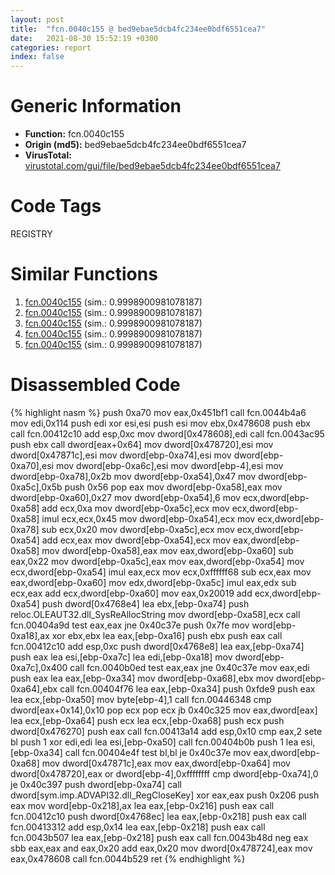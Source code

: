 ```yaml
---
layout: post
title:  "fcn.0040c155 @ bed9ebae5dcb4fc234ee0bdf6551cea7"
date:   2021-08-30 15:52:19 +0300
categories: report
index: false
---
```


# Generic Information
- **Function:** fcn.0040c155
- **Origin (md5):** bed9ebae5dcb4fc234ee0bdf6551cea7
- **VirusTotal:** [virustotal.com/gui/file/bed9ebae5dcb4fc234ee0bdf6551cea7][virustotal_ref]

# Code Tags
<span class="tag" id="REGISTRY">REGISTRY</span>


# Similar Functions

1. [fcn.0040c155][similar_1_ref] (sim.: 0.9998900981078187)
2. [fcn.0040c155][similar_2_ref] (sim.: 0.9998900981078187)
3. [fcn.0040c155][similar_3_ref] (sim.: 0.9998900981078187)
4. [fcn.0040c155][similar_4_ref] (sim.: 0.9998900981078187)
5. [fcn.0040c155][similar_5_ref] (sim.: 0.9998900981078187)


# Disassembled Code

{% highlight nasm %}
push 0xa70
mov eax,0x451bf1
call fcn.0044b4a6
mov edi,0x114
push edi
xor esi,esi
push esi
mov ebx,0x478608
push ebx
call fcn.00412c10
add esp,0xc
mov dword[0x478608],edi
call fcn.0043ac95
push ebx
call dword[eax+0x64]
mov dword[0x478720],esi
mov dword[0x47871c],esi
mov dword[ebp-0xa74],esi
mov dword[ebp-0xa70],esi
mov dword[ebp-0xa6c],esi
mov dword[ebp-4],esi
mov dword[ebp-0xa78],0x2b
mov dword[ebp-0xa54],0x47
mov dword[ebp-0xa5c],0x5b
push 0x56
pop eax
mov dword[ebp-0xa58],eax
mov dword[ebp-0xa60],0x27
mov dword[ebp-0xa54],6
mov ecx,dword[ebp-0xa58]
add ecx,0xa
mov dword[ebp-0xa5c],ecx
mov ecx,dword[ebp-0xa58]
imul ecx,ecx,0x45
mov dword[ebp-0xa54],ecx
mov ecx,dword[ebp-0xa78]
sub ecx,0x20
mov dword[ebp-0xa5c],ecx
mov ecx,dword[ebp-0xa54]
add ecx,eax
mov dword[ebp-0xa54],ecx
mov eax,dword[ebp-0xa58]
mov dword[ebp-0xa58],eax
mov eax,dword[ebp-0xa60]
sub eax,0x22
mov dword[ebp-0xa5c],eax
mov eax,dword[ebp-0xa54]
mov ecx,dword[ebp-0xa54]
imul eax,ecx
mov ecx,0xffffff68
sub ecx,eax
mov eax,dword[ebp-0xa60]
mov edx,dword[ebp-0xa5c]
imul eax,edx
sub ecx,eax
add ecx,dword[ebp-0xa60]
mov eax,0x20019
add ecx,dword[ebp-0xa54]
push dword[0x4768e4]
lea ebx,[ebp-0xa74]
push reloc.OLEAUT32.dll_SysReAllocString
mov dword[ebp-0xa58],ecx
call fcn.00404a9d
test eax,eax
jne 0x40c37e
push 0x7fe
mov word[ebp-0xa18],ax
xor ebx,ebx
lea eax,[ebp-0xa16]
push ebx
push eax
call fcn.00412c10
add esp,0xc
push dword[0x4768e8]
lea eax,[ebp-0xa74]
push eax
lea esi,[ebp-0xa7c]
lea edi,[ebp-0xa18]
mov dword[ebp-0xa7c],0x400
call fcn.0040b0ed
test eax,eax
jne 0x40c37e
mov eax,edi
push eax
lea eax,[ebp-0xa34]
mov dword[ebp-0xa68],ebx
mov dword[ebp-0xa64],ebx
call fcn.00404f76
lea eax,[ebp-0xa34]
push 0xfde9
push eax
lea ecx,[ebp-0xa50]
mov byte[ebp-4],1
call fcn.00446348
cmp dword[eax+0x14],0x10
pop ecx
pop ecx
jb 0x40c325
mov eax,dword[eax]
lea ecx,[ebp-0xa64]
push ecx
lea ecx,[ebp-0xa68]
push ecx
push dword[0x476270]
push eax
call fcn.00413a14
add esp,0x10
cmp eax,2
sete bl
push 1
xor edi,edi
lea esi,[ebp-0xa50]
call fcn.00404b0b
push 1
lea esi,[ebp-0xa34]
call fcn.00404e4f
test bl,bl
je 0x40c37e
mov eax,dword[ebp-0xa68]
mov dword[0x47871c],eax
mov eax,dword[ebp-0xa64]
mov dword[0x478720],eax
or dword[ebp-4],0xffffffff
cmp dword[ebp-0xa74],0
je 0x40c397
push dword[ebp-0xa74]
call dword[sym.imp.ADVAPI32.dll_RegCloseKey]
xor eax,eax
push 0x206
push eax
mov word[ebp-0x218],ax
lea eax,[ebp-0x216]
push eax
call fcn.00412c10
push dword[0x4768ec]
lea eax,[ebp-0x218]
push eax
call fcn.00413312
add esp,0x14
lea eax,[ebp-0x218]
push eax
call fcn.0043b507
lea eax,[ebp-0x218]
push eax
call fcn.0043b48d
neg eax
sbb eax,eax
and eax,0x20
add eax,0x20
mov dword[0x478724],eax
mov eax,0x478608
call fcn.0044b529
ret
{% endhighlight %}


[similar_1_ref]: /report/fcn.0040c155@f675eb7591a3862690b6cdc54d5604df
[similar_2_ref]: /report/fcn.0040c155@e83552e81a6f265fd7baa50402d3d47d
[similar_3_ref]: /report/fcn.0040c155@5eead96f991d1eaa139e848643009945
[similar_4_ref]: /report/fcn.0040c155@1266d43f34f3aa1d71c3eb8ec80f6e2f
[similar_5_ref]: /report/fcn.0040c155@5ee3fd17c9a95f310f59023fc9b4737e
[virustotal_ref]: https://www.virustotal.com/gui/file/bed9ebae5dcb4fc234ee0bdf6551cea7
